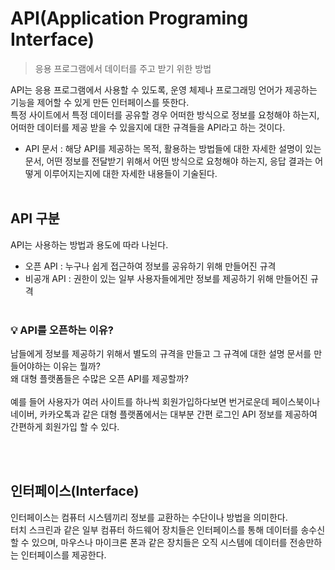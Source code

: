 # API(Application Programing Interface)
> 응용 프로그램에서 데이터를 주고 받기 위한 방법

API는 응용 프로그램에서 사용할 수 있도록, 운영 체제나 프로그래밍 언어가 제공하는 기능을 제어할 수 있게 만든 인터페이스를 뜻한다.<br>
특정 사이트에서 특정 데이터를 공유할 경우 어떠한 방식으로 정보를 요청해야 하는지, 어떠한 데이터를 제공 받을 수 있을지에 대한 규격들을 API라고 하는 것이다.
* API 문서 : 해당 API를 제공하는 목적, 활용하는 방법들에 대한 자세한 설명이 있는 문서, 어떤 정보를 전달받기 위해서 어떤 방식으로 요청해야 하는지, 응답 결과는 어떻게 이루어지는지에 대한 자세한 내용들이 기술된다.
<br><br>

## API 구분
API는 사용하는 방법과 용도에 따라 나뉜다.
* 오픈 API : 누구나 쉽게 접근하여 정보를 공유하기 위해 만들어진 규격 
* 비공개 API : 권한이 있는 일부 사용자들에게만 정보를 제공하기 위해 만들어진 규격
<br><br>


### 💡 API를 오픈하는 이유?
남들에게 정보를 제공하기 위해서 별도의 규격을 만들고 그 규격에 대한 설명 문서를 만들어야하는 이유는 뭘까?<br>
왜 대형 플랫폼들은 수많은 오픈 API를 제공할까?<br><br>
예를 들어 사용자가 여러 사이트를 하나씩 회원가입하다보면 번거로운데 페이스북이나 네이버, 카카오톡과 같은 대형 플랫폼에서는 대부분 간편 로그인 API 정보를 제공하여 간편하게 회원가입 할 수 있다.


<br><br>
## 인터페이스(Interface)
인터페이스는 컴퓨터 시스템끼리 정보를 교환하는 수단이나 방법을 의미한다.<br>
터치 스크린과 같은 일부 컴퓨터 하드웨어 장치들은 인터페이스를 통해 데이터를 송수신 할 수 있으며, 마우스나 마이크론 폰과 같은 장치들은 오직 시스템에 데이터를 전송만하는 인터페이스를 제공한다.
